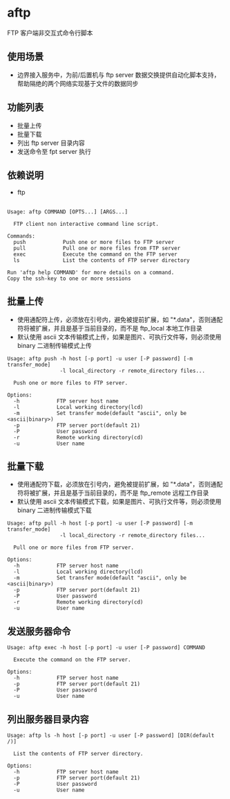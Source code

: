 # aftp
FTP 客户端非交互式命令行脚本

## 使用场景
- 边界接入服务中，为前/后置机与 ftp server 数据交换提供自动化脚本支持，帮助隔绝的两个网络实现基于文件的数据同步

## 功能列表
- 批量上传
- 批量下载
- 列出 ftp server 目录内容
- 发送命令至  fpt server 执行

## 依赖说明
- ftp

## 
```shell
Usage: aftp COMMAND [OPTS...] [ARGS...]

  FTP client non interactive command line script.

Commands:
  push            Push one or more files to FTP server
  pull            Pull one or more files from FTP server
  exec            Execute the command on the FTP server
  ls              List the contents of FTP server directory

Run 'aftp help COMMAND' for more details on a command.               Copy the ssh-key to one or more sessions
```

## 批量上传
- 使用通配符上传，必须放在引号内，避免被提前扩展，如 "*.data"，否则通配符将被扩展，并且是基于当前目录的，而不是 ftp_local 本地工作目录
- 默认使用 ascii 文本传输模式上传，如果是图片、可执行文件等，则必须使用 binary 二进制传输模式上传
```shell
Usage: aftp push -h host [-p port] -u user [-P password] [-m transfer_mode] 
                 -l local_directory -r remote_directory files...

  Push one or more files to FTP server.

Options:
  -h            FTP server host name
  -l            Local working directory(lcd)
  -m            Set transfer mode(default "ascii", only be <ascii|binary>)
  -p            FTP server port(default 21)
  -P            User password
  -r            Remote working directory(cd)
  -u            User name
```

## 批量下载
- 使用通配符下载，必须放在引号内，避免被提前扩展，如 "*.data"，否则通配符将被扩展，并且是基于当前目录的，而不是 ftp_remote 远程工作目录
- 默认使用 ascii 文本传输模式下载，如果是图片、可执行文件等，则必须使用 binary 二进制传输模式下载
```shell
Usage: aftp pull -h host [-p port] -u user [-P password] [-m transfer_mode] 
                 -l local_directory -r remote_directory files...

  Pull one or more files from FTP server.

Options:
  -h            FTP server host name
  -l            Local working directory(lcd)
  -m            Set transfer mode(default "ascii", only be <ascii|binary>)
  -p            FTP server port(default 21)
  -P            User password
  -r            Remote working directory(cd)
  -u            User name
```

## 发送服务器命令
```shell
Usage: aftp exec -h host [-p port] -u user [-P password] COMMAND

  Execute the command on the FTP server.

Options:
  -h            FTP server host name
  -p            FTP server port(default 21)
  -P            User password
  -u            User name
```

## 列出服务器目录内容
```shell
Usage: aftp ls -h host [-p port] -u user [-P password] [DIR(default /)]

  List the contents of FTP server directory.

Options:
  -h            FTP server host name
  -p            FTP server port(default 21)
  -P            User password
  -u            User name
```